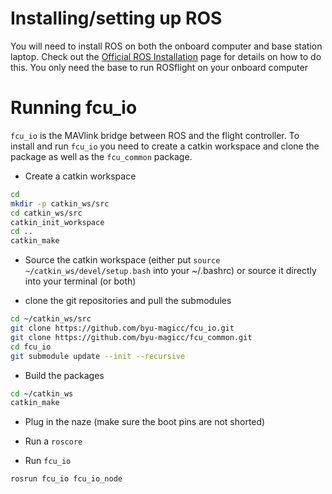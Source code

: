 # Installing/setting up ROS

You will need to install ROS on both the onboard computer and base station laptop.  Check out the [Official ROS Installation](http://wiki.ros.org/ROS/Installation) page for details on how to do this.  You only need the base to run ROSflight on your onboard computer

# Running fcu_io
`fcu_io` is the MAVlink bridge between ROS and the flight controller. To install and run `fcu_io` you need to create a catkin workspace and clone the package as well as the `fcu_common` package.

* Create a catkin workspace
    
```bash
cd
mkdir -p catkin_ws/src
cd catkin_ws/src
catkin_init_workspace
cd ..
catkin_make
```

* Source the catkin workspace (either put `source ~/catkin_ws/devel/setup.bash` into your ~/.bashrc) or source it directly into your terminal (or both)

* clone the git repositories and pull the submodules

```bash
cd ~/catkin_ws/src
git clone https://github.com/byu-magicc/fcu_io.git
git clone https://github.com/byu-magicc/fcu_common.git
cd fcu_io
git submodule update --init --recursive
```

* Build the packages
    
```bash
cd ~/catkin_ws
catkin_make
```
* Plug in the naze (make sure the boot pins are not shorted)

* Run a `roscore`

* Run `fcu_io`
    
```bash
rosrun fcu_io fcu_io_node
```




